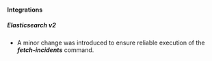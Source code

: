 
#### Integrations

##### Elasticsearch v2

- A minor change was introduced to ensure reliable execution of the ***fetch-incidents*** command.
